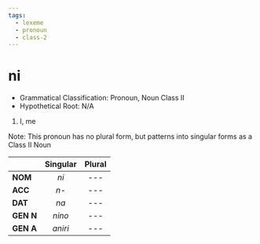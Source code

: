 ```yaml
---
tags:
  - lexeme
  - pronoun
  - class-2
---
```

# ni

- Grammatical Classification: Pronoun, Noun Class II
- Hypothetical Root: N/A

1. I, me

Note: This pronoun has no plural form, but patterns into singular forms as a Class II Noun

|  | Singular | Plural |
| ---- | :--: | :--: |
| **NOM** | *ni* | --- |
| **ACC** | *n-* | --- |
| **DAT** | *na* | --- |
| **GEN N** | *nino* | --- |
| **GEN A** | *aniri* | --- |
